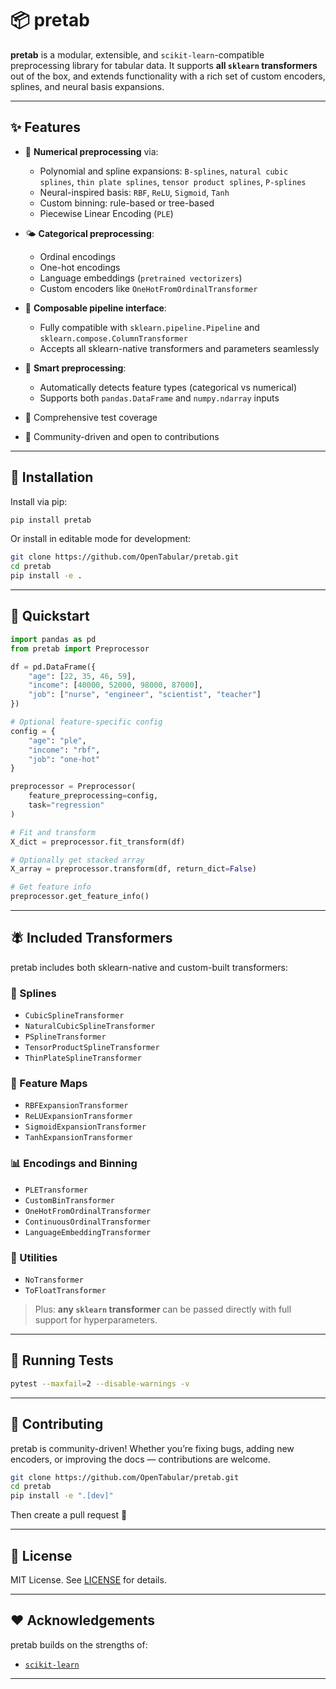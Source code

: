 # 📦 pretab

**pretab** is a modular, extensible, and `scikit-learn`-compatible preprocessing library for tabular data. It supports **all `sklearn` transformers** out of the box, and extends functionality with a rich set of custom encoders, splines, and neural basis expansions.

---

## ✨ Features

- 🔢 **Numerical preprocessing** via:
  - Polynomial and spline expansions: `B-splines`, `natural cubic splines`, `thin plate splines`, `tensor product splines`, `P-splines`
  - Neural-inspired basis: `RBF`, `ReLU`, `Sigmoid`, `Tanh`
  - Custom binning: rule-based or tree-based
  - Piecewise Linear Encoding (`PLE`)

- 🌤 **Categorical preprocessing**:
  - Ordinal encodings
  - One-hot encodings
  - Language embeddings (`pretrained vectorizers`)
  - Custom encoders like `OneHotFromOrdinalTransformer`

- 🔧 **Composable pipeline interface**:
  - Fully compatible with `sklearn.pipeline.Pipeline` and `sklearn.compose.ColumnTransformer`
  - Accepts all sklearn-native transformers and parameters seamlessly

- 🧠 **Smart preprocessing**:
  - Automatically detects feature types (categorical vs numerical)
  - Supports both `pandas.DataFrame` and `numpy.ndarray` inputs

- 🧪 Comprehensive test coverage

- 🤝 Community-driven and open to contributions

---

## 💠 Installation

Install via pip:

```bash
pip install pretab
```

Or install in editable mode for development:

```bash
git clone https://github.com/OpenTabular/pretab.git
cd pretab
pip install -e .
```

---

## 🚀 Quickstart

```python
import pandas as pd
from pretab import Preprocessor

df = pd.DataFrame({
    "age": [22, 35, 46, 59],
    "income": [40000, 52000, 98000, 87000],
    "job": ["nurse", "engineer", "scientist", "teacher"]
})

# Optional feature-specific config
config = {
    "age": "ple",
    "income": "rbf",
    "job": "one-hot"
}

preprocessor = Preprocessor(
    feature_preprocessing=config,
    task="regression"
)

# Fit and transform
X_dict = preprocessor.fit_transform(df)

# Optionally get stacked array
X_array = preprocessor.transform(df, return_dict=False)

# Get feature info
preprocessor.get_feature_info()
```

---

## 🪰 Included Transformers

pretab includes both sklearn-native and custom-built transformers:

### 🌈 Splines
- `CubicSplineTransformer`
- `NaturalCubicSplineTransformer`
- `PSplineTransformer`
- `TensorProductSplineTransformer`
- `ThinPlateSplineTransformer`

### 🧠 Feature Maps
- `RBFExpansionTransformer`
- `ReLUExpansionTransformer`
- `SigmoidExpansionTransformer`
- `TanhExpansionTransformer`

### 📊 Encodings and Binning
- `PLETransformer`
- `CustomBinTransformer`
- `OneHotFromOrdinalTransformer`
- `ContinuousOrdinalTransformer`
- `LanguageEmbeddingTransformer`

### 🔧 Utilities
- `NoTransformer`
- `ToFloatTransformer`

> Plus: **any `sklearn` transformer** can be passed directly with full support for hyperparameters.

---

## 🧪 Running Tests

```bash
pytest --maxfail=2 --disable-warnings -v
```

---

## 🤝 Contributing

pretab is community-driven! Whether you’re fixing bugs, adding new encoders, or improving the docs — contributions are welcome.

```bash
git clone https://github.com/OpenTabular/pretab.git
cd pretab
pip install -e ".[dev]"
```

Then create a pull request 🚀

---

## 📄 License

MIT License. See [LICENSE](./LICENSE) for details.

---

## ❤️ Acknowledgements

pretab builds on the strengths of:
- [`scikit-learn`](https://scikit-learn.org)

---


